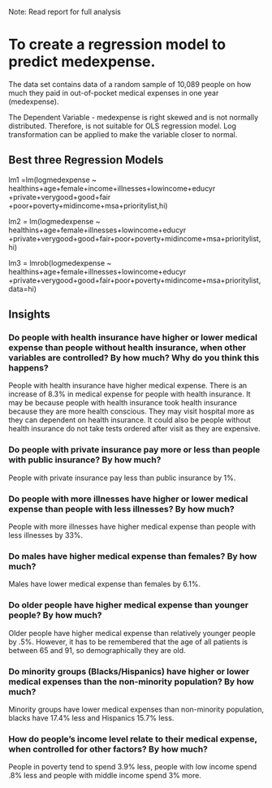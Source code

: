 Note: Read report for full analysis

# To create a regression model to predict medexpense. #
The data set contains data of a random sample of 10,089 people on how much they paid in out-of-pocket medical expenses in one year (medexpense).

The Dependent Variable - medexpense is right skewed and is not normally distributed. Therefore, is not suitable for OLS regression model. Log transformation can be applied to make the variable closer to normal.

## Best three Regression Models 
lm1 =lm(logmedexpense ~ healthins+age+female+income+illnesses+lowincome+educyr +private+verygood+good+fair +poor+poverty+midincome+msa+prioritylist,hi)

lm2 = lm(logmedexpense ~ healthins+age+female+illnesses+lowincome+educyr +private+verygood+good+fair+poor+poverty+midincome+msa+prioritylist,hi)

lm3 = lmrob(logmedexpense ~ healthins+age+female+illnesses+lowincome+educyr +private+verygood+good+fair+poor+poverty+midincome+msa+prioritylist, data=hi)

## Insights ##
### Do people with health insurance have higher or lower medical expense than people without health insurance, when other variables are controlled? By how much? Why do you think this happens?
People with health insurance have higher medical expense. There is an increase of 8.3% in medical expense for people with health insurance. It may be because people with health insurance took health insurance because they are more health conscious. They may visit hospital more as they can dependent on health insurance. It could also be people without health insurance do not take tests ordered after visit as they are expensive.
### Do people with private insurance pay more or less than people with public insurance? By how much?
People with private insurance pay less than public insurance by 1%.
### Do people with more illnesses have higher or lower medical expense than people with less illnesses? By how much?
People with more illnesses have higher medical expense than people with less illnesses by 33%.
### Do males have higher medical expense than females? By how much?
Males have lower medical expense than females by 6.1%.
### Do older people have higher medical expense than younger people? By how much?
Older people have higher medical expense than relatively younger people by .5%. However, it has to be remembered that the age of all patients is between 65 and 91, so demographically they are old.
### Do minority groups (Blacks/Hispanics) have higher or lower medical expenses than the non-minority population? By how much?
Minority groups have lower medical expenses than non-minority population, blacks have 17.4% less and Hispanics 15.7% less.
### How do people’s income level relate to their medical expense, when controlled for other factors? By how much?
People in poverty tend to spend 3.9% less, people with low income spend .8% less and people with middle income spend 3% more.




